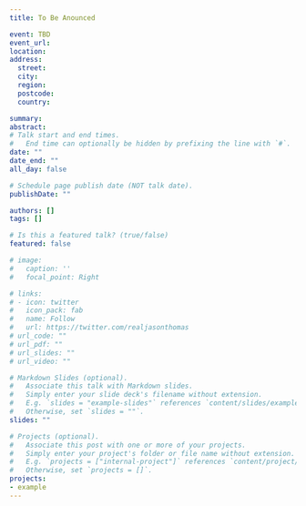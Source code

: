 ```yaml
---
title: To Be Anounced

event: TBD
event_url: 
location: 
address:
  street: 
  city: 
  region: 
  postcode: 
  country:

summary: 
abstract: 
# Talk start and end times.
#   End time can optionally be hidden by prefixing the line with `#`.
date: ""
date_end: ""
all_day: false

# Schedule page publish date (NOT talk date).
publishDate: ""

authors: []
tags: []

# Is this a featured talk? (true/false)
featured: false

# image:
#   caption: ''
#   focal_point: Right

# links:
# - icon: twitter
#   icon_pack: fab
#   name: Follow
#   url: https://twitter.com/realjasonthomas
# url_code: ""
# url_pdf: ""
# url_slides: ""
# url_video: ""

# Markdown Slides (optional).
#   Associate this talk with Markdown slides.
#   Simply enter your slide deck's filename without extension.
#   E.g. `slides = "example-slides"` references `content/slides/example-slides.md`.
#   Otherwise, set `slides = ""`.
slides: ""

# Projects (optional).
#   Associate this post with one or more of your projects.
#   Simply enter your project's folder or file name without extension.
#   E.g. `projects = ["internal-project"]` references `content/project/deep-learning/index.md`.
#   Otherwise, set `projects = []`.
projects:
- example
---
```

